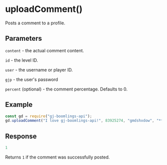 # uploadComment()

Posts a comment to a profile.

## Parameters
 
`content` - the actual comment content.

`id` - the level ID.

`user` - the username or player ID.

`gjp` - the user's password

`percent` (optional) - the comment percentage. Defaults to 0.

## Example
```js
const gd = require("gj-boomlings-api");
gd.uploadComment("I love gj-boomlings-api!", 83925274, "gmdshxdow", "*********", 99).then(console.log);
```

## Response
```js
1
```

Returns `1` if the comment was successfully posted.